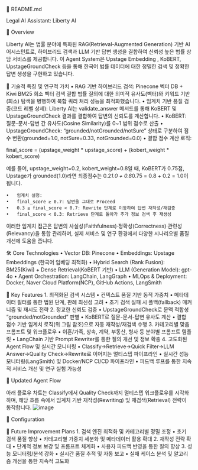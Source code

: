 📝 README.md 

Legal AI Assistant: Liberty AI

🚀 Overview

Liberty AI는 법률 분야에 특화된 RAG(Retrieval-Augmented Generation) 기반 AI 어시스턴트로, 하이브리드 검색과 LLM 기반 답변 생성을 결합하여 신뢰성 높은 법률 상담 서비스를 제공합니다.
이 Agent System은 Upstage Embedding , KoBERT, UpstageGroundCheck 등을 통해 한국어 법률 데이터에 대한 정밀한 검색 및 정확한 답변 생성을 구현하고 있습니다.

🔬 기술적 특징 및 연구적 가치
	•	RAG 기반 하이브리드 검색: Pinecone 벡터 DB + Kiwi BM25 희소 벡터 검색 결합
법률 질의에 대한 의미적 유사도(벡터)와 키워드 기반(희소) 탐색을 병행하여 복합 쿼리 처리 성능을 최적화했습니다.
	•	임계치 기반 품질 검증(코드 레벨 상세):
Liberty AI는 validate_answer 메서드를 통해 KoBERT 및 UpstageGroundCheck 결과를 결합하여 답변의 신뢰도를 계산합니다.
	•	KoBERT: 질문-문서-답변 간 유사도(Cosine Similarity)를 0~1 범위 점수로 산출
	•	UpstageGroundCheck: “grounded/notGrounded/notSure” 상태로 구분하여 점수 변환(grounded=1.0, notSure=0.33, notGrounded=0.0)
	•	결합 점수 계산 로직:

final_score = (upstage_weight * upstage_score) + (kobert_weight * kobert_score)

예를 들어, upstage_weight=0.2, kobert_weight=0.8일 때, KoBERT가 0.75점, Upstage가 grounded(1.0)라면 최종점수는 0.2*1.0 + 0.8*0.75 = 0.8 + 0.2 = 1.0이 됩니다.

	•	임계치 설정:
	•	final_score ≥ 0.7: 답변을 그대로 Proceed
	•	0.3 ≤ final_score < 0.7: Rewrite 단계로 이동하여 답변 재작성/재검증
	•	final_score < 0.3: Retrieve 단계로 돌아가 추가 정보 검색 후 재생성

이러한 임계치 접근은 답변의 사실성(Faithfulness)·정확성(Correctness)·관련성(Relevancy)을 통합 관리하며, 실제 서비스 및 연구 환경에서 다양한 시나리오별 품질 개선에 도움을 줍니다.

🛠 Core Technologies
	•	Vector DB: Pinecone
	•	Embeddings: Upstage Embeddings (한국어 임베딩 최적화)
	•	Hybrid Search (Rank Fusion): BM25(Kiwi) + Dense Retrieval(KoBERT 기반)
	•	LLM (Generation Model): gpt-4o
	•	Agent Orchestration: LangChain, LangGraph
	•	MLOps & Deployment: Docker, Naver Cloud Platform(NCP), GitHub Actions, LangSmith

🌟 Key Features
	1.	최적화된 검색 시스템
	•	컨텍스트 품질 기반 동적 가중치
	•	메타데이터 필터를 통한 법원 단계, 판례 최신성 고려
	•	초기 검색 실패 시 폴백(fallback) 매커니즘 및 재시도 전략
	2.	정교한 신뢰도 검증
	•	UpstageGroundCheck로 문맥 적합성 “grounded/notGrounded” 판별
	•	KoBERT로 질문-문서-답변 유사도 계산
	•	결합 점수 기반 임계치 로직(위 그림 참조)으로 자동 재작성/재검색 수행
	3.	카테고리별 맞춤 프롬프트 및 워크플로우
	•	이혼/가족, 상속, 계약, 부동산, 형사 등 분야별 프롬프트 템플릿
	•	LangChain 기반 Prompt Rewriter를 통한 질의 개선 및 정보 확충
	4.	고도화된 Agent Flow 및 실시간 모니터링
	•	Classify→Retrieve→Quick Filter→LLM Answer→Quality Check→Rewrite로 이어지는 멀티스텝 파이프라인
	•	실시간 성능 모니터링(LangSmith) 및 Docker/NCP CI/CD 파이프라인
	•	피드백 루프를 통한 지속적 서비스 개선 및 연구 실험 가능성

🔄 Updated Agent Flow

아래 플로우 차트는 Classify에서 Quality Check까지 멀티스텝 워크플로우를 시각화하며, 해당 흐름 속에서 임계치 기반 재작성(Rewriting) 및 재검색(Retrieval) 전략이 동작합니다.
![image](https://github.com/user-attachments/assets/6ad825f4-8a54-48b1-827b-74771cac729a)

🔧 Configuration


🚀 Future Improvement Plans
	1.	검색 엔진 최적화 및 카테고리별 정밀 조정
	•	초기 검색 품질 향상
	•	카테고리별 가중치 세분화 및 메타데이터 활용 확대
	2.	재작성 전략 확대
	•	단계적 정보 보강 및 프롬프트 체계화
	•	사용자 피드백 반영을 통한 질의 향상
	3.	성능 모니터링/분석 강화
	•	실시간 품질 추적 및 자동 보고
	•	실패 케이스 분석 및 알고리즘 개선을 통한 지속적 고도화
